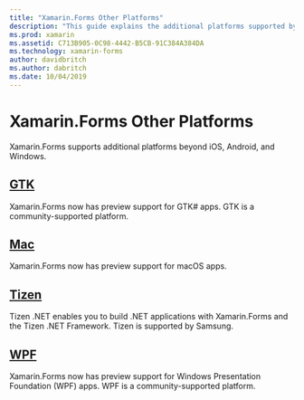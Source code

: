 ```yaml
---
title: "Xamarin.Forms Other Platforms"
description: "This guide explains the additional platforms supported by Xamarin.Forms."
ms.prod: xamarin
ms.assetid: C713B905-0C98-4442-B5CB-91C384A384DA
ms.technology: xamarin-forms
author: davidbritch
ms.author: dabritch
ms.date: 10/04/2019
---
```


# Xamarin.Forms Other Platforms

Xamarin.Forms supports additional platforms beyond iOS, Android, and Windows.

## [GTK](gtk.md)

Xamarin.Forms now has preview support for GTK# apps. GTK is a community-supported platform.

## [Mac](mac.md)

Xamarin.Forms now has preview support for macOS apps.

## [Tizen](tizen.md)

Tizen .NET enables you to build .NET applications with Xamarin.Forms and the Tizen .NET Framework. Tizen is supported by Samsung.

## [WPF](wpf.md)

Xamarin.Forms now has preview support for Windows Presentation Foundation (WPF) apps. WPF is a community-supported platform.
